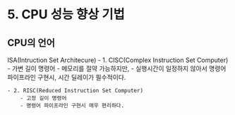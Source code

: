# 5. CPU 성능 향상 기법

## CPU의 언어
ISA(Intruction Set Architecure)
    - 1. CISC(Complex Instruction Set Computer)
        - 가변 길이 명령어
        - 메모리를 절약 가능하지만,
        - 실행시간이 일정하지 않아서 명령어 파이프라인 구현시, 시간 딜레이가 필수적이다.
     
    - 2. RISC(Reduced Instruction Set Computer)
        - 고정 길이 명령어
        - 명령어 파이프라인 구현시 매우 편리하다.

